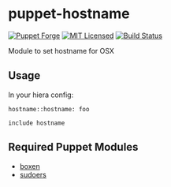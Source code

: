puppet-hostname
===========

[![Puppet Forge](https://img.shields.io/puppetforge/v/halyard/hostname.svg)](https://forge.puppetlabs.com/halyard/hostname)
[![MIT Licensed](http://img.shields.io/badge/license-MIT-green.svg?style=flat)](https://tldrlegal.com/license/mit-license)
[![Build Status](https://img.shields.io/travis/com/halyard/puppet-hostname.svg)](https://travis-ci.com/halyard/puppet-hostname)

Module to set hostname for OSX

## Usage

In your hiera config:

```
hostname::hostname: foo
```

```puppet
include hostname
```

## Required Puppet Modules

* [boxen](https://github.com/halyard/puppet-boxen)
* [sudoers](https://github.com/halyard/puppet-sudoers)

